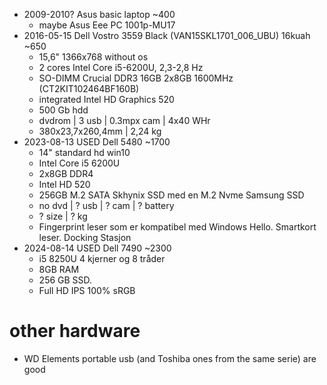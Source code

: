 * 2009-2010? Asus basic laptop ~400
  * maybe Asus Eee PC 1001p-MU17
* 2016-05-15 Dell Vostro 3559 Black (VAN15SKL1701_006_UBU) 16kuah ~650
  * 15,6" 1366x768 without os
  * 2 cores Intel Core i5-6200U, 2,3-2,8 Hz
  * SO-DIMM Crucial DDR3 16GB 2x8GB 1600MHz (CT2KIT102464BF160B)
  * integrated Intel HD Graphics 520
  * 500 Gb hdd
  * dvdrom | 3 usb | 0.3mpx cam | 4x40 WHr
  * 380x23,7x260,4mm | 2,24 kg
* 2023-08-13 USED Dell 5480 ~1700
  * 14" standard hd win10
  * Intel Core i5 6200U
  * 2x8GB DDR4
  * Intel HD 520
  * 256GB M.2 SATA Skhynix SSD med en M.2 Nvme Samsung SSD
  * no dvd | ? usb | ? cam | ? battery
  * ? size | ? kg
  * Fingerprint leser som er kompatibel med Windows Hello. Smartkort leser. Docking Stasjon
* 2024-08-14 USED Dell 7490 ~2300
  * i5 8250U 4 kjerner og 8 tråder
  * 8GB RAM
  * 256 GB SSD.
  * Full HD IPS 100% sRGB


# other hardware
* WD Elements portable usb (and Toshiba ones from the same serie) are good
